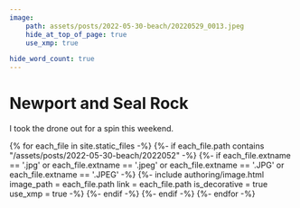 ```yaml
---
image:
    path: assets/posts/2022-05-30-beach/20220529_0013.jpeg
    hide_at_top_of_page: true
    use_xmp: true

hide_word_count: true
---
```


# Newport and Seal Rock

I took the drone out for a spin this weekend.

{% for each_file in site.static_files -%}
    {%- if each_file.path
        contains "/assets/posts/2022-05-30-beach/2022052"
    -%}
        {%- if each_file.extname == '.jpg'
            or each_file.extname == '.jpeg'
            or each_file.extname == '.JPG'
            or each_file.extname == '.JPEG'
        -%}
            {%- include authoring/image.html
                image_path = each_file.path
                link = each_file.path
                is_decorative = true
                use_xmp = true
            -%}
        {%- endif -%}
    {%- endif -%}
{%- endfor -%}
